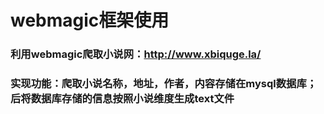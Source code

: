 # webmagic框架使用 #

### 利用webmagic爬取小说网：http://www.xbiquge.la/ ###
### 实现功能：爬取小说名称，地址，作者，内容存储在mysql数据库；后将数据库存储的信息按照小说维度生成text文件 ###